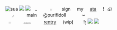 ![sua](https://64.media.tumblr.com/7d00653b6d57aec78af2327741edb296/9340effef5813d71-d8/s640x960/08482e80171e2e96ce2460f1a4e84b3ff640b76b.pnj)
![](https://64.media.tumblr.com/d14106dff1ac61ed455bf3297d9c135c/9340effef5813d71-5f/s1280x1920/552e15b6a5a50e8e83e596d7b6f98ee0966afc58.pnj)
![](https://64.media.tumblr.com/5c37c1be74db33c820d60abe65fb2322/9340effef5813d71-4f/s2048x3072/0c93d5b229f2399a11a0bb7e2287d245d8374af6.pnj)
⠀₊⠀⠀⠀⠀𓏼⠀⠀⠀sign⠀⠀my⠀⠀[ata](https://carvedapple.atabook.org)⠀⠀!⠀໒꒱
⠀⠀◞⠀⠀⠀⠀main⠀⠀@purifidoll⠀⠀⠀⠀⠀⑅
⠀𓏼⠀⠀⠀⠀⌓⌓⠀⠀⠀⠀[rentry](https://rentry.co/carvedapples)⠀⠀(wip)⠀⠀⠀⢷
![](https://64.media.tumblr.com/5c37c1be74db33c820d60abe65fb2322/9340effef5813d71-4f/s2048x3072/0c93d5b229f2399a11a0bb7e2287d245d8374af6.pnj)
![](https://64.media.tumblr.com/c059af7afdba51d79fff4b9428365c26/9340effef5813d71-3d/s640x960/5ef87a712e7eb78e57a595d8824103a0cec095a1.pnj)
